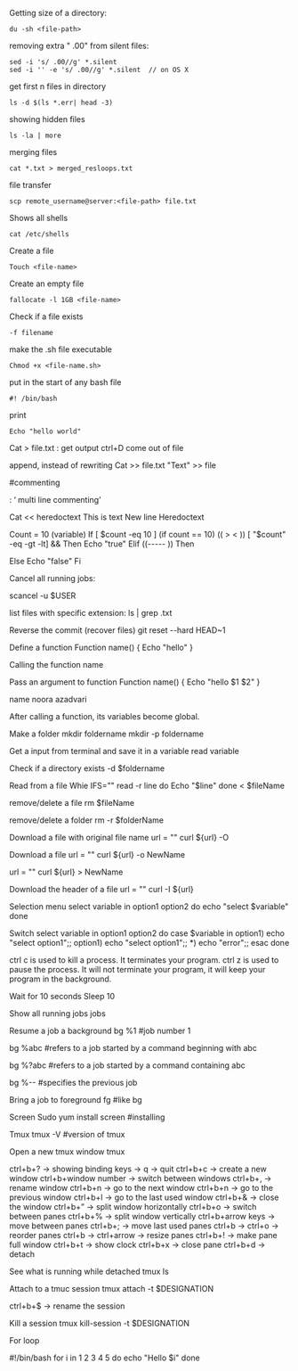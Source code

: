 Getting size of a directory:

    du -sh <file-path>
    
removing extra " .00" from silent files:

    sed -i 's/ .00//g' *.silent
    sed -i '' -e 's/ .00//g' *.silent  // on OS X

get first n files in directory

    ls -d $(ls *.err| head -3)

showing hidden files

    ls -la | more

merging files

    cat *.txt > merged_resloops.txt

file transfer

    scp remote_username@server:<file-path> file.txt

Shows all shells

    cat /etc/shells

Create a file

    Touch <file-name>

Create an empty file

    fallocate -l 1GB <file-name>

Check if a file exists

    -f filename

make the .sh file executable 

    Chmod +x <file-name.sh>

put in the start of any bash file

    #! /bin/bash 

print 

    Echo "hello world"

Cat > file.txt : get output
ctrl+D come out of file

append, instead of rewriting
Cat >> file.txt
"Text" >> file


#commenting

: ‘ multi line commenting’

Cat << heredoctext
This is text
New line
Heredoctext

Count = 10 (variable)
If [ $count -eq 10 ] (if count == 10) (( > < ))  [ "$count" -eq -gt -lt] && 
Then
		Echo "true"
Elif ((----- ))
Then

Else
		Echo "false"
Fi


Cancel all running jobs:

scancel -u $USER


list files with specific extension:
ls | grep .txt


Reverse the commit (recover files)
git reset --hard HEAD~1


Define a function
Function name()
{
	Echo "hello"
}


Calling the function
name


Pass an argument to function
Function name()
{
	Echo "hello $1 $2"
}

name noora azadvari


After calling a function, its variables become global.

Make a folder
mkdir foldername
mkdir -p foldername


Get a input from terminal and save it in a variable
read variable


Check if a directory exists
-d $foldername


Read from a file
Whie IFS="" read -r line
do
	Echo "$line"
done < $fileName


remove/delete a file
rm $fileName


remove/delete a folder
rm -r $folderName


Download a file with original file name
url = ""
curl ${url} -O


Download a file
url = ""
curl ${url} -o NewName


url = ""
curl ${url} > NewName


Download the header of a file
url = ""
curl -I ${url}


Selection menu
select variable in option1 option2
do 
echo "select $variable"
done 


Switch
select variable in option1 option2
do 
case $variable in 
option1)
echo "select option1";;
option1)
echo "select option1";;
*)
echo "error";;
esac
done 


ctrl c is used to kill a process. It terminates your program. ctrl z is used to pause the process. It will not terminate your program, it will keep your program in the background.

Wait for 10 seconds
Sleep 10 


Show all running jobs
jobs


Resume a job a background 
bg %1 #job number 1


bg %abc #refers to a job started by a command beginning with abc


bg %?abc  #refers to a job started by a command containing abc


bg %-- #specifies the previous job


Bring a job to foreground 
fg #like bg


Screen
Sudo yum install screen #installing


Tmux
tmux -V #version of tmux


Open a new tmux window
tmux 


ctrl+b+? → showing binding keys → q → quit
ctrl+b+c → create a new window
ctrl+b+window number → switch between windows
ctrl+b+, → rename window
ctrl+b+n → go to the next window
ctrl+b+n → go to the previous window
ctrl+b+l → go to the last used window
ctrl+b+& → close the window
ctrl+b+” → split window horizontally
ctrl+b+o → switch between panes
ctrl+b+% → split window vertically
ctrl+b+arrow keys → move between panes
ctrl+b+; → move last used panes
ctrl+b → ctrl+o → reorder panes
ctrl+b → ctrl+arrow → resize panes
ctrl+b+! → make pane full window
ctrl+b+t → show clock
ctrl+b+x → close pane
ctrl+b+d → detach

See what is running while detached
tmux ls


Attach to a tmuc session
tmux attach -t $DESIGNATION


ctrl+b+$ → rename the session

Kill a session
tmux kill-session -t $DESIGNATION


For loop

#!/bin/bash
for i in 1 2 3 4 5
do
 echo "Hello $i"
done


